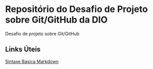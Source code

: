 # Repositório do Desafio de Projeto sobre Git/GitHub da DIO
Desafio de projeto sobre Git/GitHub

## Links Úteis
[Sintaxe Basica Markdown](https://www.markdownguide.org/getting-started/)
